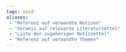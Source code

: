 ```yaml
---
tags: void
aliases:
 - "Referenz auf verwandte Notizen"
 - "Verweis auf relevante Literaturzettel"
 - "Liste der zugehörigen Notizzettel"
 - "Referenz auf verwandte Themen"
---
```

